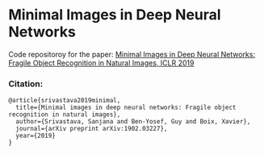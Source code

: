 # Minimal Images in Deep Neural Networks


Code repositoroy for the paper: [Minimal Images in Deep Neural Networks: Fragile Object Recognition in Natural Images, ICLR 2019](https://arxiv.org/abs/1902.03227)

### Citation:
```
@article{srivastava2019minimal,
  title={Minimal images in deep neural networks: Fragile object recognition in natural images},
  author={Srivastava, Sanjana and Ben-Yosef, Guy and Boix, Xavier},
  journal={arXiv preprint arXiv:1902.03227},
  year={2019}
}
